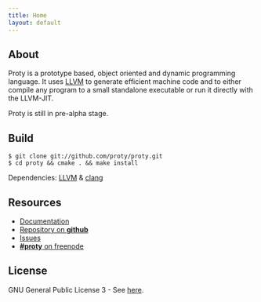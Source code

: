 ```yaml
---
title: Home
layout: default
---
```


## About

Proty is a prototype based, object oriented and dynamic programming language.
It uses [LLVM](http://llvm.org) to generate efficient machine code and to either
compile any program to a small standalone executable or run it directly with
the LLVM-JIT.

Proty is still in pre-alpha stage.

## Build

    $ git clone git://github.com/proty/proty.git
    $ cd proty && cmake . && make install

Dependencies: [LLVM](http://llvm.org) & [clang](http://clang.llvm.org)

## Resources

- [Documentation](http://doc.proty.cc)
- [Repository on **github**](https://github.com/proty/proty)
- [Issues](https://github.com/proty/proty/issues)
- [**#proty** on freenode](irc://chat.freenode.net/%23proty)

## License

GNU General Public License 3 - See [here](/license/).
